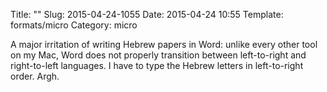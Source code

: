 Title: ""
Slug: 2015-04-24-1055
Date: 2015-04-24 10:55
Template: formats/micro
Category: micro

A major irritation of writing Hebrew papers in Word: unlike every other tool on
my Mac, Word does not properly transition between left-to-right and
right-to-left languages. I have to type the Hebrew letters in left-to-right
order. Argh.